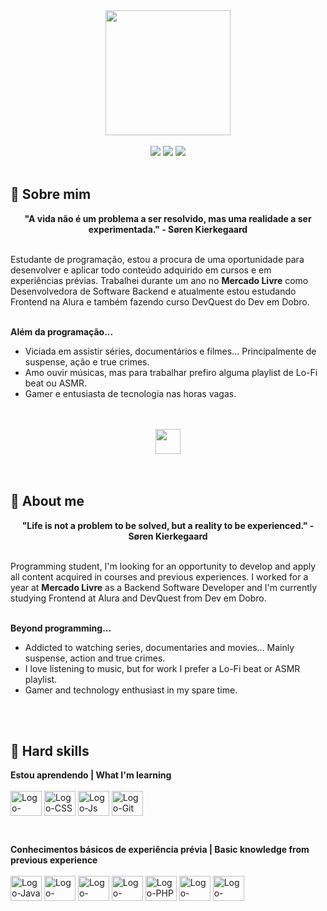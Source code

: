 <div align="center">
  <a href="https://github.com/mxriannar">
    <img src="https://github.com/mxriannar/mxriannar/assets/86139436/fd70f9e6-6f9e-4b4b-88da-be00e3c09445" width="200">

  </a>
</div>
<br>

<div align="center">
  <!-- Social -->
  <a href="mailto:mxriannar@gmail.com"><img src="https://img.shields.io/badge/Gmail-D14836?style=for-the-badge&logo=gmail&logoColor=white"></a>
  <a href="https://www.linkedin.com/in/mxriannar/"><img src="https://img.shields.io/badge/LinkedIn-0077B5?style=for-the-badge&logo=linkedin&logoColor=white"></a>
  <a href="https://instagram.com/mxriannar"><img src="https://img.shields.io/badge/-Instagram-%23E4405F?style=for-the-badge&logo=instagram&logoColor=white"></a>
</div>
<br>

## 🌙 Sobre mim
<div align='center'>
  <b>"A vida não é um problema a ser resolvido, mas uma realidade a ser experimentada." - Søren Kierkegaard</b>
</div>
<br>

Estudante de programação, estou a procura de uma oportunidade para desenvolver e aplicar todo conteúdo adquirido em cursos e em experiências prévias. Trabalhei durante um ano no <b>Mercado Livre</b> como Desenvolvedora de Software Backend e atualmente estou estudando Frontend na Alura e também fazendo curso DevQuest do Dev em Dobro.
<br>
<br>

<b>Além da programação...</b>

- Viciada em assistir séries, documentários e filmes... Principalmente de suspense, ação e true crimes.
- Amo ouvir músicas, mas para trabalhar prefiro alguma playlist de Lo-Fi beat ou ASMR.
- Gamer e entusiasta de tecnologia nas horas vagas.

<br>
<br>
<div align="center">
  <img align="center" height="40" width="40" src="https://cdn-icons-png.flaticon.com/128/4534/4534770.png">
</div>

<br>
<br>

## 🌙 About me
<div align='center'>
  <b>"Life is not a problem to be solved, but a reality to be experienced." - Søren Kierkegaard</b>
</div>
<br>

Programming student, I'm looking for an opportunity to develop and apply all content acquired in courses and previous experiences. I worked for a year at <b>Mercado Livre</b> as a Backend Software Developer and I'm currently studying Frontend at Alura and DevQuest from Dev em Dobro.
<br>
<br>

<b>Beyond programming...</b>

- Addicted to watching series, documentaries and movies... Mainly suspense, action and true crimes.
- I love listening to music, but for work I prefer a Lo-Fi beat or ASMR playlist.
- Gamer and technology enthusiast in my spare time.

<br>
<br>

## 🌙 Hard skills
<b>Estou aprendendo | What I'm learning</b>
<br>
<br>
<img align="center" alt="Logo-HTML" height="40" width="50" src="https://cdn.jsdelivr.net/gh/devicons/devicon/icons/html5/html5-original.svg">
<img align="center" alt="Logo-CSS" height="40" width="50" src="https://cdn.jsdelivr.net/gh/devicons/devicon/icons/css3/css3-original.svg">
<img align="center" alt="Logo-Js" height="40" width="50" src="https://cdn.jsdelivr.net/gh/devicons/devicon/icons/javascript/javascript-original.svg">
<img align="center" alt="Logo-Git" height="40" width="50" src="https://cdn.jsdelivr.net/gh/devicons/devicon/icons/git/git-original.svg">


<br>

<b>Conhecimentos básicos de experiência prévia | Basic knowledge from previous experience</b> 
<br>
<br>
<img align="center" alt="Logo-Java" height="40" width="50" src="https://cdn.jsdelivr.net/gh/devicons/devicon/icons/java/java-original.svg">
<img align="center" alt="Logo-Csharp" height="40" width="50" src="https://cdn.jsdelivr.net/gh/devicons/devicon/icons/csharp/csharp-original.svg">
<img align="center" alt="Logo-React" height="40" width="50" src="https://cdn.jsdelivr.net/gh/devicons/devicon/icons/react/react-original.svg">
<img align="center" alt="Logo-NodeJS" height="40" width="50" src="https://cdn.jsdelivr.net/gh/devicons/devicon/icons/nodejs/nodejs-original.svg">
<img align="center" alt="Logo-PHP" height="40" width="50" src="https://cdn.jsdelivr.net/gh/devicons/devicon/icons/php/php-original.svg">
<img align="center" alt="Logo-Golang" height="40" width="50" src="https://cdn.jsdelivr.net/gh/devicons/devicon/icons/go/go-original-wordmark.svg">
<img align="center" alt="Logo-dotNet" height="40" width="50" src="https://cdn.jsdelivr.net/gh/devicons/devicon/icons/dot-net/dot-net-original.svg">

